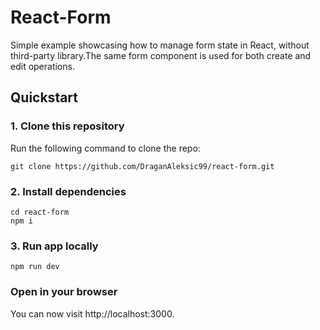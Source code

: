 # React-Form  
Simple example showcasing how to manage form state in React, without third-party library.The same form component is used for both create and edit operations.  

## Quickstart

### 1. Clone this repository

Run the following command to clone the repo:

```
git clone https://github.com/DraganAleksic99/react-form.git
```

### 2. Install dependencies

```
cd react-form
npm i
```

### 3. Run app locally

```
npm run dev
```

### Open in your browser

You can now visit http://localhost:3000.